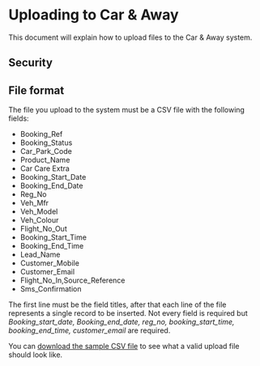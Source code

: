 # Uploading to Car & Away
This document will explain how to upload files to the Car & Away system.

## Security

## File format
The file you upload to the system must be a CSV file with the following fields:
- Booking_Ref
- Booking_Status
- Car_Park_Code
- Product_Name
- Car Care Extra
- Booking_Start_Date
- Booking_End_Date
- Reg_No
- Veh_Mfr
- Veh_Model
- Veh_Colour
- Flight_No_Out
- Booking_Start_Time
- Booking_End_Time
- Lead_Name
- Customer_Mobile
- Customer_Email
- Flight_No_In,Source_Reference
- Sms_Confirmation

The first line must be the field titles, after that each line of the file represents a single record to be inserted. Not every field is required but *Booking_start_date, Booking_end_date, reg_no, booking_start_time, booking_end_time, customer_email* are required.

You can [download the sample CSV file](SampleUpload.csv) to see what a valid upload file should look like.